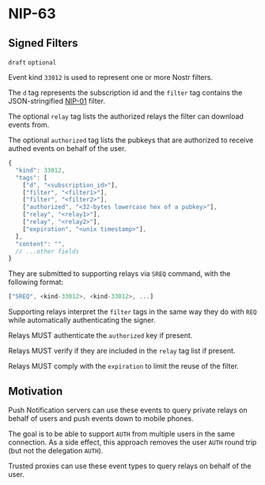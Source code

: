 NIP-63
======

Signed Filters
--------------

`draft` `optional`

Event kind `33012` is used to represent one or more Nostr filters. 

The `d` tag represents the subscription id and the `filter` tag contains the JSON-stringified [NIP-01](01.md) filter. 

The optional `relay` tag lists the authorized relays the filter can download events from.

The optional `authorized` tag lists the pubkeys that are authorized to receive authed events on behalf of the user. 

```js
{
  "kind": 33012,
  "tags": [
    ["d", "<subscription_id>"],
    ["filter", "<filter1>"],
    ["filter", "<filter2>"],
    ["authorized", "<32-bytes lowercase hex of a pubkey>"], 
    ["relay", "<relay1>"],
    ["relay", "<relay2>"],
    ["expiration", "<unix timestamp>"],
  ],
  "content": "",
  // ...other fields
}
```

They are submitted to supporting relays via `SREQ` command, with the following format: 

```js
["SREQ", <kind-33012>, <kind-33012>, ...]
```

Supporting relays interpret the `filter` tags in the same way they do with `REQ` while automatically authenticating the signer. 

Relays MUST authenticate the `authorized` key if present. 

Relays MUST verify if they are included in the `relay` tag list if present. 

Relays MUST comply with the `expiration` to limit the reuse of the filter. 

## Motivation

Push Notification servers can use these events to query private relays on behalf of users and push events down to mobile phones. 

The goal is to be able to support `AUTH` from multiple users in the same connection. As a side effect, this approach removes the user `AUTH` round trip (but not the delegation `AUTH`). 

Trusted proxies can use these event types to query relays on behalf of the user. 